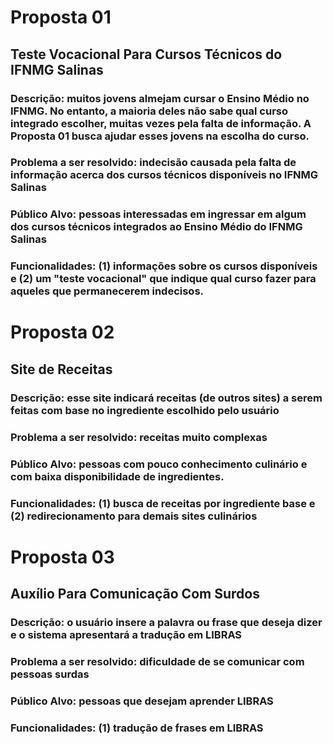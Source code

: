 # Proposta 01

## Teste Vocacional Para Cursos Técnicos do IFNMG Salinas

### Descrição: muitos jovens almejam cursar o Ensino Médio no IFNMG. No entanto, a maioria deles não sabe qual curso integrado escolher, muitas vezes pela falta de informação. A Proposta 01 busca ajudar esses jovens na escolha do curso.

### Problema a ser resolvido: indecisão causada pela falta de informação acerca dos cursos técnicos disponíveis no IFNMG Salinas

### Público Alvo: pessoas interessadas em ingressar em algum dos cursos técnicos integrados ao Ensino Médio do IFNMG Salinas

### Funcionalidades: (1) informações sobre os cursos disponíveis e (2) um "teste vocacional" que indique qual curso fazer para aqueles que permanecerem indecisos.

# Proposta 02

## Site de Receitas

### Descrição: esse site indicará receitas (de outros sites) a serem feitas com base no ingrediente escolhido pelo usuário

### Problema a ser resolvido: receitas muito complexas

### Público Alvo: pessoas com pouco conhecimento culinário e com baixa disponibilidade de ingredientes.

### Funcionalidades: (1) busca de receitas por ingrediente base e (2) redirecionamento para demais sites culinários

# Proposta 03

## Auxílio Para Comunicação Com Surdos

### Descrição: o usuário insere a palavra ou frase que deseja dizer e o sistema apresentará a tradução em LIBRAS

### Problema a ser resolvido: dificuldade de se comunicar com pessoas surdas

### Público Alvo: pessoas que desejam aprender LIBRAS

### Funcionalidades: (1) tradução de frases em LIBRAS
